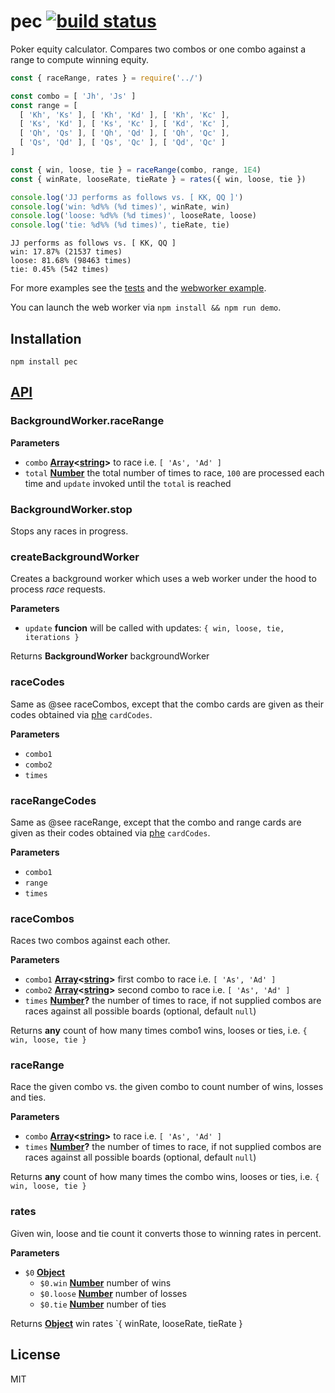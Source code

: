 # pec [![build status](https://secure.travis-ci.org/thlorenz/pec.png)](http://travis-ci.org/thlorenz/pec)

Poker equity calculator. Compares two combos or one combo against a range to compute winning equity.

```js
const { raceRange, rates } = require('../')

const combo = [ 'Jh', 'Js' ]
const range = [
  [ 'Kh', 'Ks' ], [ 'Kh', 'Kd' ], [ 'Kh', 'Kc' ],
  [ 'Ks', 'Kd' ], [ 'Ks', 'Kc' ], [ 'Kd', 'Kc' ],
  [ 'Qh', 'Qs' ], [ 'Qh', 'Qd' ], [ 'Qh', 'Qc' ],
  [ 'Qs', 'Qd' ], [ 'Qs', 'Qc' ], [ 'Qd', 'Qc' ]
]

const { win, loose, tie } = raceRange(combo, range, 1E4)
const { winRate, looseRate, tieRate } = rates({ win, loose, tie })

console.log('JJ performs as follows vs. [ KK, QQ ]')
console.log('win: %d%% (%d times)', winRate, win)
console.log('loose: %d%% (%d times)', looseRate, loose)
console.log('tie: %d%% (%d times)', tieRate, tie)
```

    JJ performs as follows vs. [ KK, QQ ]
    win: 17.87% (21537 times)
    loose: 81.68% (98463 times)
    tie: 0.45% (542 times)

For more examples see the [tests](test/pec.single.js) and the [webworker example](examples/webworker.js).

You can launch the web worker via `npm install && npm run demo`.

## Installation

    npm install pec

## [API](https://thlorenz.github.io/pec)

<!-- Generated by documentation.js. Update this documentation by updating the source code. -->

### BackgroundWorker.raceRange

**Parameters**

-   `combo` **[Array](https://developer.mozilla.org/en-US/docs/Web/JavaScript/Reference/Global_Objects/Array)&lt;[string](https://developer.mozilla.org/en-US/docs/Web/JavaScript/Reference/Global_Objects/String)>** to race i.e. `[ 'As', 'Ad' ]`
-   `total` **[Number](https://developer.mozilla.org/en-US/docs/Web/JavaScript/Reference/Global_Objects/Number)** the total number of times to race, `100` are processed
    each time and `update` invoked until the `total` is reached

### BackgroundWorker.stop

Stops any races in progress.

### createBackgroundWorker

Creates a background worker which uses a web worker
under the hood to process _race_ requests.

**Parameters**

-   `update` **funcion** will be called with updates: `{ win, loose, tie, iterations }`

Returns **BackgroundWorker** backgroundWorker

### raceCodes

Same as @see raceCombos, except that the combo cards are given
as their codes obtained via [phe](https://github.com/thlorenz/phe) `cardCodes`.

**Parameters**

-   `combo1`  
-   `combo2`  
-   `times`  

### raceRangeCodes

Same as @see raceRange, except that the combo and range cards are given
as their codes obtained via [phe](https://github.com/thlorenz/phe) `cardCodes`.

**Parameters**

-   `combo1`  
-   `range`  
-   `times`  

### raceCombos

Races two combos against each other.

**Parameters**

-   `combo1` **[Array](https://developer.mozilla.org/en-US/docs/Web/JavaScript/Reference/Global_Objects/Array)&lt;[string](https://developer.mozilla.org/en-US/docs/Web/JavaScript/Reference/Global_Objects/String)>** first combo to race i.e. `[ 'As', 'Ad' ]`
-   `combo2` **[Array](https://developer.mozilla.org/en-US/docs/Web/JavaScript/Reference/Global_Objects/Array)&lt;[string](https://developer.mozilla.org/en-US/docs/Web/JavaScript/Reference/Global_Objects/String)>** second combo to race i.e. `[ 'As', 'Ad' ]`
-   `times` **[Number](https://developer.mozilla.org/en-US/docs/Web/JavaScript/Reference/Global_Objects/Number)?** the number of times to race, if not supplied combos are races against all possible boards (optional, default `null`)

Returns **any** count of how many times combo1 wins, looses or ties, i.e. `{ win, loose, tie }`

### raceRange

Race the given combo vs. the given combo to count number of wins, losses and ties.

**Parameters**

-   `combo` **[Array](https://developer.mozilla.org/en-US/docs/Web/JavaScript/Reference/Global_Objects/Array)&lt;[string](https://developer.mozilla.org/en-US/docs/Web/JavaScript/Reference/Global_Objects/String)>** to race i.e. `[ 'As', 'Ad' ]`
-   `times` **[Number](https://developer.mozilla.org/en-US/docs/Web/JavaScript/Reference/Global_Objects/Number)?** the number of times to race, if not supplied combos are races against all possible boards (optional, default `null`)

Returns **any** count of how many times the combo wins, looses or ties, i.e. `{ win, loose, tie }`

### rates

Given win, loose and tie count it converts those to winning rates
in percent.

**Parameters**

-   `$0` **[Object](https://developer.mozilla.org/en-US/docs/Web/JavaScript/Reference/Global_Objects/Object)** 
    -   `$0.win` **[Number](https://developer.mozilla.org/en-US/docs/Web/JavaScript/Reference/Global_Objects/Number)** number of wins
    -   `$0.loose` **[Number](https://developer.mozilla.org/en-US/docs/Web/JavaScript/Reference/Global_Objects/Number)** number of losses
    -   `$0.tie` **[Number](https://developer.mozilla.org/en-US/docs/Web/JavaScript/Reference/Global_Objects/Number)** number of ties

Returns **[Object](https://developer.mozilla.org/en-US/docs/Web/JavaScript/Reference/Global_Objects/Object)** win rates \`{ winRate, looseRate, tieRate }

## License

MIT
